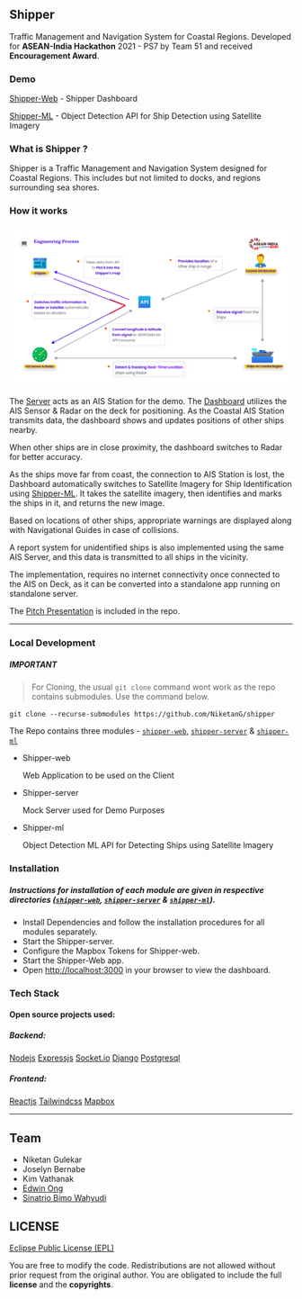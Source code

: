 ## Shipper

Traffic Management and Navigation System for Coastal Regions.
Developed for **ASEAN-India Hackathon** 2021 - PS7 by Team 51 and received **Encouragement Award**. 

### Demo

[Shipper-Web](https://shipper-web.netlify.app) - Shipper Dashboard

[Shipper-ML](http://nikketan.pythonanywhere.com/) - Object Detection API for Ship Detection using Satellite Imagery


### What is Shipper ?

Shipper is a Traffic Management and Navigation System designed for Coastal Regions. This includes but not limited to docks, and regions surrounding sea shores.


### How it works

![How it works](Process.png)

The [Server](https://github.com/NiketanG/shipper-server) acts as an AIS Station for the demo. The [Dashboard](https://github.com/NiketanG/shipper-web) utilizes the AIS Sensor & Radar on the deck for positioning. As the Coastal AIS Station transmits data, the dashboard shows and updates positions of other ships nearby.

When other ships are in close proximity, the dashboard switches to Radar for better accuracy. 

As the ships move far from coast, the connection to AIS Station is lost, the Dashboard automatically switches to Satellite Imagery for Ship Identification using [Shipper-ML](https://github.com/NiketanG/shipper-ml). It takes the satellite imagery, then identifies and marks the ships in it, and returns the new image.

Based on locations of other ships, appropriate warnings are displayed along with Navigational Guides in case of collisions. 

A report system for unidentified ships is also implemented using the same AIS Server, and this data is transmitted to all ships in the vicinity. 

The implementation, requires no internet connectivity once connected to the AIS on Deck, as it can be converted into a standalone app running on standalone server.  


The [Pitch Presentation](Shipper_Team51_PS7.pdf) is included in the repo. 

---
### Local Development
##### IMPORTANT

> For Cloning, the usual `git clone` command wont work as the repo contains submodules. Use the command below.
```
git clone --recurse-submodules https://github.com/NiketanG/shipper
```

The Repo contains three modules - [`shipper-web`](https://github.com/NiketanG/shipper-web), [`shipper-server`](https://github.com/NiketanG/shipper-server) & [`shipper-ml`](https://github.com/NiketanG/shipper-ml)

- Shipper-web 
    
    Web Application to be used on the Client


- Shipper-server
    
    Mock Server used for Demo Purposes  


- Shipper-ml
    
    Object Detection ML API for Detecting Ships using Satellite Imagery


### Installation
##### Instructions for installation of each module are given in respective directories  ([`shipper-web`](https://github.com/NiketanG/shipper-web), [`shipper-server`](https://github.com/NiketanG/shipper-server) & [`shipper-ml`](https://github.com/NiketanG/shipper-ml)). 


- Install Dependencies and follow the installation procedures for all modules separately.
- Start the Shipper-server.
- Configure the Mapbox Tokens for Shipper-web. 
- Start the Shipper-Web app.
- Open [http://localhost:3000](http://localhost:3000) in your browser to view the dashboard. 


### Tech Stack
#### Open source projects used:

##### Backend:
[Nodejs](https://nodejs.org/en/)
[Expressjs](http://expressjs.com/)
[Socket.io](http://socket.io/)
[Django](https://www.djangoproject.com/)
[Postgresql](https://www.postgresql.org/)
##### Frontend:

[Reactjs](https://reactjs.org/)
[Tailwindcss](https://tailwindcss.com/)
[Mapbox](https://www.mapbox.com/)

---

## Team

- Niketan Gulekar
- Joselyn Bernabe
- Kim Vathanak
- [Edwin Ong](https://www.linkedin.com/in/edwin-ong-b43227142/)
- [Sinatrio Bimo Wahyudi](https://github.com/sinatriiobimo)


## LICENSE
[Eclipse Public License (EPL)](https://www.eclipse.org/legal/epl-2.0/)

You are free to modify the code. Redistributions are not allowed without prior request from the original author. You are obligated to include the full **license** and the **copyrights**.